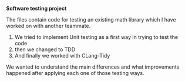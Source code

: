 **Software testing project**

The files contain code for testing an existing math library which I have worked on with another teammate.

1. We tried to implement Unit testing as a first way in trying to test the code 
2. then we changed to TDD
3. And finally we worked with CLang-Tidy 

We wanted to understand the main differences and what improvements happened after applying each one of those testing ways.
